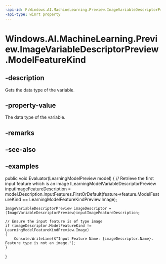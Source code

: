 ```yaml
---
-api-id: P:Windows.AI.MachineLearning.Preview.ImageVariableDescriptorPreview.ModelFeatureKind
-api-type: winrt property
---
```


<!-- Property syntax.
public LearningModelFeatureKindPreview ModelFeatureKind { get; }
-->

# Windows.AI.MachineLearning.Preview.ImageVariableDescriptorPreview.ModelFeatureKind

## -description
Gets the data type of the variable.

## -property-value
The data type of the variable.

## -remarks

## -see-also

## -examples
public void Evaluator(LearningModelPreview model)
{
	// Retrieve the first input feature which is an image
    ILearningModelVariableDescriptorPreview inputImageFeatureDescription = model.Description.InputFeatures.FirstOrDefault(feature=>feature.ModelFeatureKind == LearningModelFeatureKindPreview.Image);
 
    ImageVariableDescriptorPreview imageDescriptor = (ImageVariableDescriptorPreview)inputImageFeatureDescription;

	// Ensure the input feature is of type image
    if (imageDescriptor.ModelFeatureKind != LearningModelFeatureKindPreview.Image)
    {
        Console.WriteLine($"Input Feature Name: {imageDescriptor.Name}. Feature type is not an image.");
    }

 }